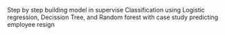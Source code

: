 Step by step building model in supervise Classification
using Logistic regression, Decission Tree, and Random forest
with case study predicting employee resign
